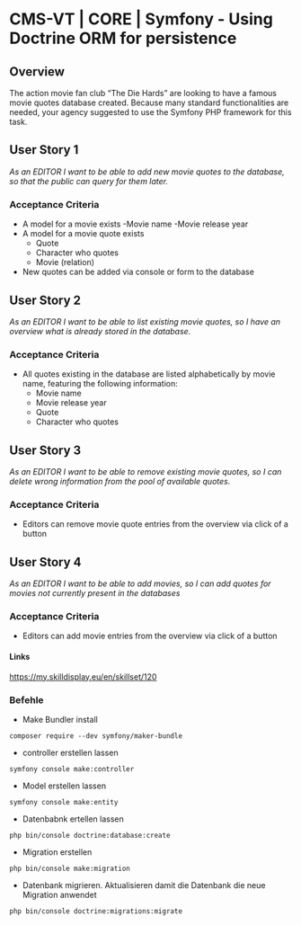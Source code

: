 # CMS-VT | CORE | Symfony - Using Doctrine ORM for persistence

## Overview
The action movie fan club “The Die Hards” are looking to have a famous movie quotes database created.
Because many standard functionalities are needed, your agency suggested to use the Symfony PHP framework for this task.

## User Story 1
*As an EDITOR I want to be able to add new movie quotes to the database, so that the public can query for them later.*

### Acceptance Criteria
- A model for a movie exists
  -Movie name
  -Movie release year
- A model for a movie quote exists
  - Quote
  - Character who quotes
  - Movie (relation)
- New quotes can be added via console or form to the database

## User Story 2
*As an EDITOR I want to be able to list existing movie quotes, so I have an overview what is already stored in the database.*

### Acceptance Criteria
- All quotes existing in the database are listed alphabetically by movie name, featuring the following information:
  - Movie name
  - Movie release year
  - Quote
  - Character who quotes

## User Story 3
*As an EDITOR I want to be able to remove existing movie quotes, so I can delete wrong information from the pool of available quotes.*

### Acceptance Criteria
- Editors can remove movie quote entries from the overview via click of a button

## User Story 4
*As an EDITOR I want to be able to add movies, so I can add quotes for movies not currently present in the databases*

### Acceptance Criteria
- Editors can add movie entries from the overview via click of a button


#### Links
https://my.skilldisplay.eu/en/skillset/120

### Befehle 
- Make Bundler install
```
composer require --dev symfony/maker-bundle
```

- controller erstellen lassen
```
symfony console make:controller
```

- Model erstellen lassen
```
symfony console make:entity
```

- Datenbabnk ertellen lassen 
``` 
php bin/console doctrine:database:create
```

- Migration erstellen
```
php bin/console make:migration
```

- Datenbank migrieren. Aktualisieren damit die Datenbank die neue Migration anwendet
```
php bin/console doctrine:migrations:migrate
```

